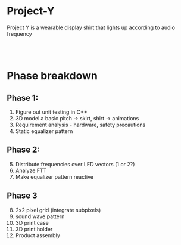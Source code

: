 # Project-Y
Project Y is a wearable display shirt that lights up according to audio frequency

<br>
<br>

# Phase breakdown
## Phase 1:
1. Figure out unit testing in C++
2. 3D model a basic pitch -> skirt, shirt -> animations
3. Requirement analysis - hardware, safety precautions
4. Static equalizer pattern

## Phase 2:
5. Distribute frequencies over LED vectors (1 or 2?)
6. Analyze FTT
7. Make equalizer pattern reactive

## Phase 3
8. 2x2 pixel grid (integrate subpixels)
9. sound wave pattern
10. 3D print case
11. 3D print holder
12. Product assembly
